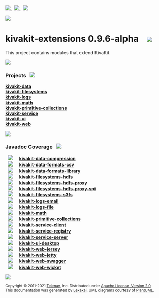 [//]: # (start-user-text)

<a href="https://www.kivakit.org">
<img src="https://www.kivakit.org/images/web-32.png" srcset="https://www.kivakit.org/images/web-32-2x.png 2x"/>
</a>
&nbsp;
<a href="https://twitter.com/openkivakit">
<img src="https://www.kivakit.org/images/twitter-32.png" srcset="https://www.kivakit.org/images/twitter-32-2x.png 2x"/>
</a>
&nbsp;
<a href="https://kivakit.zulipchat.com">
<img src="https://www.kivakit.org/images/zulip-32.png" srcset="https://www.kivakit.org/images/zulip-32-2x.png 2x"/>
</a>

<p></p>

<img src="https://www.kivakit.org/images/kivakit-background.png" srcset="https://www.kivakit.org/images/kivakit-background-2x.png 2x"/>

[//]: # (end-user-text)

# kivakit-extensions 0.9.6-alpha &nbsp;&nbsp; <img src="https://www.kivakit.org/images/kivakit-64.png" srcset="https://www.kivakit.org/images/kivakit-64-2x.png 2x"/>

This project contains modules that extend KivaKit.

<img src="https://www.kivakit.org/images/horizontal-line-512.png" srcset="https://www.kivakit.org/images/horizontal-line-512-2x.png 2x"/>

[//]: # (start-user-text)



[//]: # (end-user-text)

### Projects <a name = "projects"></a> &nbsp; <img src="https://www.kivakit.org/images/gears-32.png" srcset="https://www.kivakit.org/images/gears-32-2x.png 2x"/>

[**kivakit-data**](kivakit-data/README.md)  
[**kivakit-filesystems**](kivakit-filesystems/README.md)  
[**kivakit-logs**](kivakit-logs/README.md)  
[**kivakit-math**](kivakit-math/README.md)  
[**kivakit-primitive-collections**](kivakit-primitive-collections/README.md)  
[**kivakit-service**](kivakit-service/README.md)  
[**kivakit-ui**](kivakit-ui/README.md)  
[**kivakit-web**](kivakit-web/README.md)  

<img src="https://www.kivakit.org/images/horizontal-line-128.png" srcset="https://www.kivakit.org/images/horizontal-line-128-2x.png 2x"/>

### Javadoc Coverage <a name = "javadoc-coverage"></a> &nbsp; <img src="https://www.kivakit.org/images/bargraph-32.png" srcset="https://www.kivakit.org/images/bargraph-32-2x.png 2x"/>

&nbsp; <img src="https://www.kivakit.org/images/meter-70-96.png" srcset="https://www.kivakit.org/images/meter-70-96-2x.png 2x"/>
 &nbsp; &nbsp; [**kivakit-data-compression**](kivakit-data/compression/README.md)  
&nbsp; <img src="https://www.kivakit.org/images/meter-90-96.png" srcset="https://www.kivakit.org/images/meter-90-96-2x.png 2x"/>
 &nbsp; &nbsp; [**kivakit-data-formats-csv**](kivakit-data/formats/csv/README.md)  
&nbsp; <img src="https://www.kivakit.org/images/meter-90-96.png" srcset="https://www.kivakit.org/images/meter-90-96-2x.png 2x"/>
 &nbsp; &nbsp; [**kivakit-data-formats-library**](kivakit-data/formats/library/README.md)  
&nbsp; <img src="https://www.kivakit.org/images/meter-90-96.png" srcset="https://www.kivakit.org/images/meter-90-96-2x.png 2x"/>
 &nbsp; &nbsp; [**kivakit-filesystems-hdfs**](kivakit-filesystems/hdfs/README.md)  
&nbsp; <img src="https://www.kivakit.org/images/meter-70-96.png" srcset="https://www.kivakit.org/images/meter-70-96-2x.png 2x"/>
 &nbsp; &nbsp; [**kivakit-filesystems-hdfs-proxy**](kivakit-filesystems/hdfs-proxy/README.md)  
&nbsp; <img src="https://www.kivakit.org/images/meter-100-96.png" srcset="https://www.kivakit.org/images/meter-100-96-2x.png 2x"/>
 &nbsp; &nbsp; [**kivakit-filesystems-hdfs-proxy-spi**](kivakit-filesystems/hdfs-proxy-spi/README.md)  
&nbsp; <img src="https://www.kivakit.org/images/meter-80-96.png" srcset="https://www.kivakit.org/images/meter-80-96-2x.png 2x"/>
 &nbsp; &nbsp; [**kivakit-filesystems-s3fs**](kivakit-filesystems/s3fs/README.md)  
&nbsp; <img src="https://www.kivakit.org/images/meter-80-96.png" srcset="https://www.kivakit.org/images/meter-80-96-2x.png 2x"/>
 &nbsp; &nbsp; [**kivakit-logs-email**](kivakit-logs/email/README.md)  
&nbsp; <img src="https://www.kivakit.org/images/meter-80-96.png" srcset="https://www.kivakit.org/images/meter-80-96-2x.png 2x"/>
 &nbsp; &nbsp; [**kivakit-logs-file**](kivakit-logs/file/README.md)  
&nbsp; <img src="https://www.kivakit.org/images/meter-70-96.png" srcset="https://www.kivakit.org/images/meter-70-96-2x.png 2x"/>
 &nbsp; &nbsp; [**kivakit-math**](kivakit-math/README.md)  
&nbsp; <img src="https://www.kivakit.org/images/meter-70-96.png" srcset="https://www.kivakit.org/images/meter-70-96-2x.png 2x"/>
 &nbsp; &nbsp; [**kivakit-primitive-collections**](kivakit-primitive-collections/README.md)  
&nbsp; <img src="https://www.kivakit.org/images/meter-100-96.png" srcset="https://www.kivakit.org/images/meter-100-96-2x.png 2x"/>
 &nbsp; &nbsp; [**kivakit-service-client**](kivakit-service/client/README.md)  
&nbsp; <img src="https://www.kivakit.org/images/meter-100-96.png" srcset="https://www.kivakit.org/images/meter-100-96-2x.png 2x"/>
 &nbsp; &nbsp; [**kivakit-service-registry**](kivakit-service/registry/README.md)  
&nbsp; <img src="https://www.kivakit.org/images/meter-100-96.png" srcset="https://www.kivakit.org/images/meter-100-96-2x.png 2x"/>
 &nbsp; &nbsp; [**kivakit-service-server**](kivakit-service/server/README.md)  
&nbsp; <img src="https://www.kivakit.org/images/meter-50-96.png" srcset="https://www.kivakit.org/images/meter-50-96-2x.png 2x"/>
 &nbsp; &nbsp; [**kivakit-ui-desktop**](kivakit-ui/desktop/README.md)  
&nbsp; <img src="https://www.kivakit.org/images/meter-80-96.png" srcset="https://www.kivakit.org/images/meter-80-96-2x.png 2x"/>
 &nbsp; &nbsp; [**kivakit-web-jersey**](kivakit-web/jersey/README.md)  
&nbsp; <img src="https://www.kivakit.org/images/meter-80-96.png" srcset="https://www.kivakit.org/images/meter-80-96-2x.png 2x"/>
 &nbsp; &nbsp; [**kivakit-web-jetty**](kivakit-web/jetty/README.md)  
&nbsp; <img src="https://www.kivakit.org/images/meter-70-96.png" srcset="https://www.kivakit.org/images/meter-70-96-2x.png 2x"/>
 &nbsp; &nbsp; [**kivakit-web-swagger**](kivakit-web/swagger/README.md)  
&nbsp; <img src="https://www.kivakit.org/images/meter-90-96.png" srcset="https://www.kivakit.org/images/meter-90-96-2x.png 2x"/>
 &nbsp; &nbsp; [**kivakit-web-wicket**](kivakit-web/wicket/README.md)

[//]: # (start-user-text)



[//]: # (end-user-text)

<img src="https://www.kivakit.org/images/horizontal-line-512.png" srcset="https://www.kivakit.org/images/horizontal-line-512-2x.png 2x"/>

<sub>Copyright &#169; 2011-2021 [Telenav](https://telenav.com), Inc. Distributed under [Apache License, Version 2.0](LICENSE)</sub>  
<sub>This documentation was generated by [Lexakai](https://www.lexakai.org). UML diagrams courtesy of [PlantUML](https://plantuml.com).</sub>

